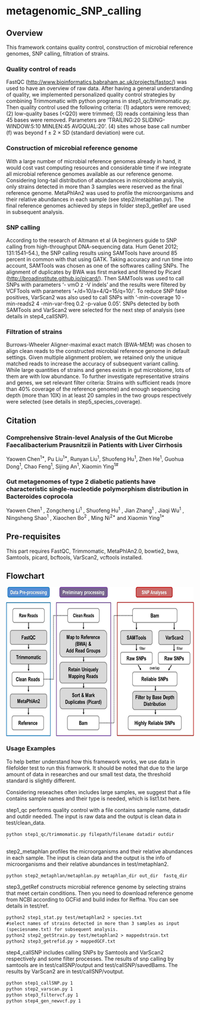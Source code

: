 # metagenomic_SNP_calling
## Overview
This framework contains quality control, construction of microbial reference genomes, SNP calling, filtration of strains. 

### Quality control of reads

FastQC (http://www.bioinformatics.babraham.ac.uk/projects/fastqc/) was used to have an overview of raw data. After having a general understanding of quality, we implemented personalized quality control strategies by combining Trimmomatic with python programs in step1_qc/trimmomatic.py. Then quality control used the following criteria: (1) adaptors were removed; (2) low-quality bases (<Q20) were trimmed; (3) reads containing less than 45 bases were removed. Parameters are ‘TRAILING:20 SLIDING- WINDOW:5:10 MINLEN:45 AVGQUAL:20’. (4) sites whose base call number (f) was beyond f ± 2 × SD (standard deviation) were cut. 

### Construction of microbial reference genome

With a large number of microbial reference genomes already in hand, it would cost vast computing resources and considerable time if we integrate all microbial reference genomes available as our reference genome. Considering long-tail distribution of abundances in microbiome analysis, only strains detected in more than 3 samples were reserved as the final reference genome. MetaPhlAn2 was used to profile the microorganisms and their relative abundances in each sample (see step2/metaphlan.py). The final reference genomes achieved by steps in folder step3_getRef are used in subsequent analysis.

### SNP calling 
According to the research of Altmann et al (A beginners guide to SNP calling from high-throughput DNA-sequencing data. Hum Genet 2012; 131:1541–54.), the SNP calling results using SAMTools have around 85 percent in common with that using GATK. Taking accuracy and run time into account, SAMTools was chosen as one of the softwares calling SNPs. The alignment of duplicates by BWA was first marked and filtered by Picard (http://broadinstitute.github.io/picard/). Then SAMTools was used to call SNPs with parameters ‘- vmO z -V indels’ and the results were filtered by VCFTools with parameters ‘+/d=10/a=4/Q=15/q=10/’. To reduce SNP false positives, VarScan2 was also used to call SNPs with ‘-min-coverage 10 -min-reads2 4 -min-var-freq 0.2 -p-value 0.05’. SNPs detected by both SAMTools and VarScan2 were selected for the next step of analysis (see details in step4_callSNP).

### Filtration of strains
Burrows-Wheeler Aligner-maximal exact match (BWA-MEM) was chosen to align clean reads to the constructed microbial reference genome in default settings. Given multiple alignment problem, we retained only the unique matched reads to increase the accuracy of subsequent variant calling. While large quantities of strains and genes exists in gut microbiome, lots of them are with low abundance. To further investigate representative strains and genes, we set relevant filter criteria: Strains with sufficient reads (more than 40% coverage of the reference genome) and enough sequencing depth (more than 10X) in at least 20 samples in the two groups respectively were selected (see details in step5_species_coverage). 


## Citation

### Comprehensive Strain-level Analysis of the Gut Microbe Faecalibacterium Prausnitzii in Patients with Liver Cirrhosis

Yaowen Chen<sup>1*</sup>, Pu Liu<sup>1*</sup>, Runyan Liu<sup>1</sup>, Shuofeng Hu<sup>1</sup>, Zhen He<sup>1</sup>, Guohua Dong<sup>1</sup>, Chao Feng<sup>1</sup>, Sijing An<sup>1</sup>, Xiaomin Ying<sup>1#</sup>

### Gut metagenomes of type 2 diabetic patients have characteristic single-nucleotide polymorphism distribution in Bacteroides coprocola

Yaowen Chen<sup>1</sup> , Zongcheng Li<sup>1</sup> , Shuofeng Hu<sup>1</sup> , Jian Zhang<sup>1</sup> , Jiaqi Wu<sup>1</sup> , Ningsheng Shao<sup>1</sup> , Xiaochen Bo<sup>2</sup> , Ming Ni<sup>2*</sup> and Xiaomin Ying<sup>1*</sup>

## Pre-requisites
This part requires FastQC, Trimmomatic, MetaPhlAn2.0, bowtie2, bwa, Samtools, picard, bcftools, VarScan2, vcftools installed. 

## Flowchart
<img src="flowchart.png" width = "600" height = "400" alt="" align=center />

### Usage Examples

To help better understand how this framework works, we use data in filefolder test to run this framwork. It should be noted that due to the large amount of data in researches and our small test data, the threshold standard is slightly different.

Considering reseaches often includes large samples, we suggest that a file contains sample names and their type is needed, which is list1.txt here.

step1_qc performs quality control with a file contains sample name, datadir and outdir needed. The input is raw data and the output is clean data in test/clean_data.

    python step1_qc/trimmomatic.py filepath/filename datadir outdir                             `

step2_metaphlan profiles the microorganisms and their relative abundances in each sample. The input is clean data and the output is the info of microorganisms and their relative abundances in test/metaphlan2. 

    python step2_metaphlan/metaphlan.py metaphlan_dir out_dir  fastq_dir 

step3_getRef constructs microbial reference genome by selecting strains that meet certain conditions. Then you need to download reference genome from NCBI according to GCFid and build index for Reffna. You can see details in test/ref.  

    python2 step1_stat.py test/metaphlan2 > species.txt  
    #select names of strains detected in more than 3 samples as input (speciesname.txt) for subsequent analysis.  
    python2 step2_getStrain.py test/metaphlan2 > mappedstrain.txt   
    python2 step3_getrefid.py > mappedGCF.txt   
    
step4_callSNP includes calling SNPs by Samtools and VarScan2 respectively and some filter processes. The results of snp calling by samtools are in test/callSNP/output and test/callSNP/savedBams. The results by VarScan2 are in test/callSNP/voutput.

    python step1_callSNP.py 1
    python step2_varscan.py 1
    python step3_filtervcf.py 1
    python step4_gen_newvcf.py 1

    
